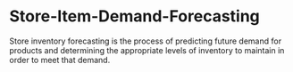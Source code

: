 # Store-Item-Demand-Forecasting
Store inventory forecasting is the process of predicting future demand for products and determining the appropriate levels of inventory to maintain in order to meet that demand.
